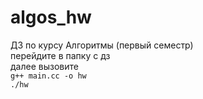 # algos_hw
ДЗ по курсу Алгоритмы (первый семестр)  
перейдите в папку с дз  
далее вызовите  
```g++ main.cc -o hw```  
```./hw```